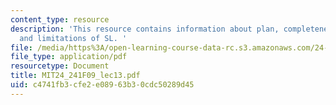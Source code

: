 ```yaml
---
content_type: resource
description: 'This resource contains information about plan, completeness, compactness
  and limitations of SL. '
file: /media/https%3A/open-learning-course-data-rc.s3.amazonaws.com/24-241-logic-i-fall-2009/c4741fb3cfe2e08963b30cdc50289d45_MIT24_241F09_lec13.pdf
file_type: application/pdf
resourcetype: Document
title: MIT24_241F09_lec13.pdf
uid: c4741fb3-cfe2-e089-63b3-0cdc50289d45
---
```

